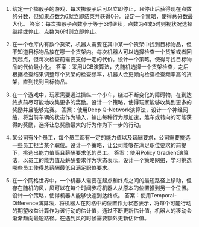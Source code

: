 1. 给定一个掷骰子的游戏，每次掷骰子后可以立即停止，且停止后获得现在点数的分数，但如果点数为6就立即结束并获得0分。设定一个策略，使得总分数最大化。
答案：每次掷骰子点数小于等于3时继续，点数为4或5时则视状况选择继续或停止，点数为6时则立即停止。

2. 在一个仓库内有数个货架，机器人需要在其中某一个货架中找到目标物品，但不知道目标物品放在哪一个货架内。每次机器人可以选择检查一个货架或者回到起点，但每次检查前需要支付一定的代价。设计一个策略，使得寻找目标物品的代价最小化。
答案：采用UCB演算法，先随机选择一个货架检查，之后根据检查结果调整每个货架的检查频率，机器人会更倾向检查检查频率高的货架，直到找到目标物品。

3. 在一个游戏中，玩家需要通过操纵一个小车，绕过不断变化的障碍物，在到达终点前尽可能地收集更多的奖励。设计一个策略，使得玩家能够收集到更多的奖励并且能够完赛。
答案：使用Deep Q-Network演算法，设计一个神经网络，将当前车辆的状态作为输入，输出每种行为即加速，煞车或转向的可能获得的奖励，选择让总奖励最大的行为作为下一步的行动。

4. 某公司有N个员工，每个员工都有一定的能力值以及薪酬要求，公司需要挑选一些员工担当某个职位。设计一个策略，让公司能够在满足职位要求的前提下，挑选出能力值高且薪酬要求低的员工。
答案：使用Policy Gradient演算法，以员工的能力值及薪酬要求作为状态表示，设计一个策略网络，学习挑选哪些员工使得总薪酬最低且满足职位要求。

5. 在一个网格世界中，一个机器人需要在起点和终点之间的最短路径上移动，但存在随机的风，风可以在每个时间步将机器人从原本的位置推到另一个位置。设计一个策略，使得机器人能够快速到达终点。
答案：使用Temporal-Difference演算法，将机器人在网格中的位置作为状态表示，将每个可能行动的期望收益计算作为该行动的估计值，通过不断更新估计值，机器人的移动会渐渐趋向最短路径。在遇到风的时候需要额外更新估计值。